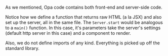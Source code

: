As we mentioned, Opa code contains both front-end and server-side code.

Notice how we define a function that returns raw HTML (a la JSX) and also set
up the server, all in the same file. The `Server.start` would be analogous to a
`main()` function. In this case, it's parameters take the server's settings
(default http server in this case) and a component to render.

Also, we do not define imports of any kind. Everything is picked up off the
standard library.
